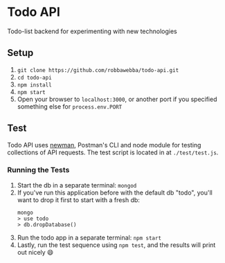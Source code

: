 # Todo API
Todo-list backend for experimenting with new technologies
## Setup
1. `git clone https://github.com/robbawebba/todo-api.git`
2. `cd todo-api`
3. `npm install`
4. `npm start`
5. Open your browser to `localhost:3000`, or another port if you specified something else for `process.env.PORT`
## Test
Todo API uses [newman](https://github.com/postmanlabs/newman), Postman's CLI and node module for testing collections of API requests. The test script is located in at `./test/test.js`. 
### Running the Tests
1. Start the db in a separate terminal: `mongod`
2. If you've run this application before with the default db "todo", you'll want to drop it first to start with a fresh db:
    ```
    mongo
    > use todo
    > db.dropDatabase()
    ```
3. Run the todo app in a separate terminal: `npm start`
4. Lastly, run the test sequence using `npm test`, and the results will print out nicely :smile: